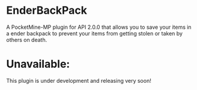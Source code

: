 # EnderBackPack
A PocketMine-MP plugin for API 2.0.0 that allows you to save your items in a ender backpack to prevent your items from getting stolen or taken by others on death.
# Unavailable:
This plugin is under development and releasing very soon!
